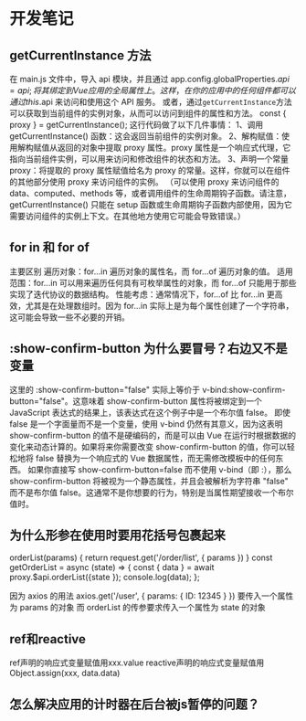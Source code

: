 # 开发笔记

## getCurrentInstance 方法

在 main.js 文件中，导入 api 模块，并且通过 app.config.globalProperties.$api = api; 将其绑定到 Vue 应用的全局属性上。这样，在你的应用中的任何组件都可以通过 this.$api 来访问和使用这个 API 服务。
或者，通过`getCurrentInstance`方法可以获取到当前组件的实例对象，从而可以访问到组件的属性和方法。
const { proxy } = getCurrentInstance(); 这行代码做了以下几件事情：
1、调用 getCurrentInstance() 函数：这会返回当前组件的实例对象。
2、解构赋值：使用解构赋值从返回的对象中提取 proxy 属性。proxy 属性是一个响应式代理，它指向当前组件实例，可以用来访问和修改组件的状态和方法。
3、声明一个常量 proxy：将提取的 proxy 属性赋值给名为 proxy 的常量。这样，你就可以在组件的其他部分使用 proxy 来访问组件的实例。
（可以使用 proxy 来访问组件的 data、computed、methods 等，或者调用组件的生命周期钩子函数。请注意，getCurrentInstance() 只能在 setup 函数或生命周期钩子函数内部使用，因为它需要访问组件的实例上下文。在其他地方使用它可能会导致错误。）

## for in 和 for of

主要区别
遍历对象：for...in 遍历对象的属性名，而 for...of 遍历对象的值。
适用范围：for...in 可以用来遍历任何具有可枚举属性的对象，而 for...of 只能用于那些实现了迭代协议的数据结构。
性能考虑：通常情况下，for...of 比 for...in 更高效，尤其是在处理数组时。因为 for...in 实际上是为每个属性创建了一个字符串，这可能会导致一些不必要的开销。

## :show-confirm-button 为什么要冒号？右边又不是变量

这里的 :show-confirm-button="false" 实际上等价于 v-bind:show-confirm-button="false"。这意味着 show-confirm-button 属性将被绑定到一个 JavaScript 表达式的结果上，该表达式在这个例子中是一个布尔值 false。
即使 false 是一个字面量而不是一个变量，使用 v-bind 仍然有其意义，因为这表明 show-confirm-button 的值不是硬编码的，而是可以由 Vue 在运行时根据数据的变化来动态计算的。如果将来你需要改变 show-confirm-button 的值，你可以轻松地将 false 替换为一个响应式的 Vue 数据属性，而无需修改模板中的任何东西。
如果你直接写 show-confirm-button=false 而不使用 v-bind（即 :），那么 show-confirm-button 将被视为一个静态属性，并且会被解析为字符串 "false" 而不是布尔值 false。这通常不是你想要的行为，特别是当属性期望接收一个布尔值时。

## 为什么形参在使用时要用花括号包裹起来

orderList(params) {
return request.get('/order/list', { params })
}
const getOrderList = async (state) => {
const { data } = await proxy.$api.orderList({state });
console.log(data);
};

因为 axios 的用法
axios.get('/user', {
params: {
ID: 12345
}
})
要传入一个属性为 params 的对象
而 orderList 的传参要求传入一个属性为 state 的对象


## ref和reactive
ref声明的响应式变量赋值用xxx.value
reactive声明的响应式变量赋值用Object.assign(xxx, data.data)

## 怎么解决应用的计时器在后台被js暂停的问题？
